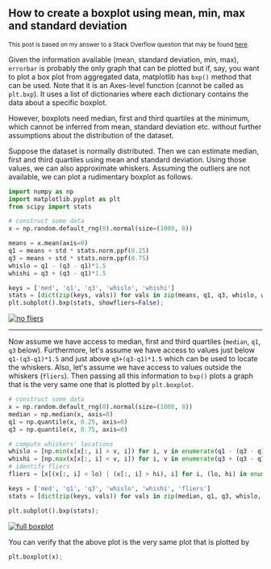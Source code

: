 ## How to create a boxplot using mean, min, max and standard deviation

<sup>This post is based on my answer to a Stack Overflow question that may be found [here](https://stackoverflow.com/a/76783440/19123103).</sup>

Given the information available (mean, standard deviation, min, max), `errorbar` is probably the only graph that can be plotted but if, say, you want to plot a box plot from aggregated data, matplotlib has `bxp()` method that can be used. Note that it is an Axes-level function (cannot be called as `plt.bxp`). It uses a list of dictionaries where each dictionary contains the data about a specific boxplot.

However, boxplots need median, first and third quartiles at the minimum, which cannot be inferred from mean, standard deviation etc. without further assumptions about the distribution of the dataset. 

Suppose the dataset is normally distributed. Then we can estimate median, first and third quartiles using mean and standard deviation. Using those values, we can also approximate whiskers. Assuming the outliers are not available, we can plot a rudimentary boxplot as follows.

```python
import numpy as np
import matplotlib.pyplot as plt
from scipy import stats

# construct some data
x = np.random.default_rng(0).normal(size=(1000, 8))

means = x.mean(axis=0)
q1 = means + std * stats.norm.ppf(0.25)
q3 = means + std * stats.norm.ppf(0.75)
whislo = q1 - (q3 - q1)*1.5
whishi = q3 + (q3 - q1)*1.5

keys = ['med', 'q1', 'q3', 'whislo', 'whishi']
stats = [dict(zip(keys, vals)) for vals in zip(means, q1, q3, whislo, whishi)]
plt.subplot().bxp(stats, showfliers=False);
```

[![no fliers][1]][1]

---

Now assume we have access to median, first and third quartiles (`median`, `q1`, `q3` below). Furthermore, let's assume we have access to values just below `q1-(q3-q1)*1.5` and just above `q3+(q3-q1)*1.5` which can be used to locate the whiskers. Also, let's assume we have access to values outside the whiskers (`fliers`). Then passing all this information to `bxp()` plots a graph that is the very same one that is plotted by `plt.boxplot`.

```python
# construct some data
x = np.random.default_rng(0).normal(size=(1000, 8))
median = np.median(x, axis=0)
q1 = np.quantile(x, 0.25, axis=0)
q3 = np.quantile(x, 0.75, axis=0)

# compute whiskers' locations
whislo = [np.min(x[x[:, i] > v, i]) for i, v in enumerate(q1 - (q3 - q1)*1.5)]
whishi = [np.max(x[x[:, i] < v, i]) for i, v in enumerate(q3 + (q3 - q1)*1.5)]
# identify fliers
fliers = [x[(x[:, i] < lo) | (x[:, i] > hi), i] for i, (lo, hi) in enumerate(zip(whislo, whishi))]

keys = ['med', 'q1', 'q3', 'whislo', 'whishi', 'fliers']
stats = [dict(zip(keys, vals)) for vals in zip(median, q1, q3, whislo, whishi, fliers)]

plt.subplot().bxp(stats);
```

[![full boxplot][2]][2]

You can verify that the above plot is the very same plot that is plotted by
```python
plt.boxplot(x);
```


  [1]: https://i.stack.imgur.com/VsTiY.png
  [2]: https://i.stack.imgur.com/2AgF4.png